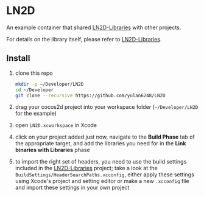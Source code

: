 LN2D
====

An example container that shared [LN2D-Libraries] with other projects. 

For details on the library itself, please refer to [LN2D-Libraries].



[LN2D-Libraries]: https://github.com/yulan6248/LN2D-Libraries


Install
-------

1. clone this repo

    ~~~sh
    mkdir -p ~/Developer/LN2D
    cd ~/Developer
    git clone --recursive https://github.com/yulan6248/LN2D
    ~~~

2. drag your cocos2d project into your workspace folder (`~/Developer/LN2D` for the example)
3. open `LN2D.xcworkspace` in Xcode
4. click on your project added just now, navigate to the **Build Phase** tab of the appropriate target, and add the libraries you need for in the **Link binaries with Libraries** phase
5. to import the right set of headers, you need to use the build settings included in the [LN2D-Libraries] project; take a look at the `BuildSettings/HeaderSearchPaths.xcconfig`, either apply these settings using Xcode's project and setting editor or make a new `.xcconfig` file and import these settings in your own project
